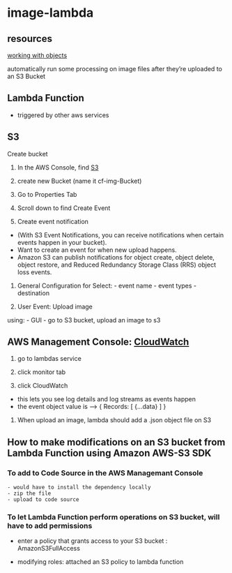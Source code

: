 # image-lambda

## resources

[working with objects](https://docs.aws.amazon.com/AmazonS3/latest/userguide/uploading-downloading-objects.html)

automatically run some processing on image files after they’re uploaded to an S3 Bucket

## Lambda Function

- triggered by other aws services

## S3

Create bucket

1. In the AWS Console, find [S3](https://s3.console.aws.amazon.com/s3/home?region=us-west-2)

1. create new Bucket (name it cf-img-Bucket)

1. Go to Properties Tab

1. Scroll down to find Create Event

1. Create event notification
  
  - (With S3 Event Notifications, you can receive notifications when certain events happen in your bucket).
  - Want to create an event for when new upload happens.
  - Amazon S3 can publish notifications for object create, object delete, object restore, and Reduced Redundancy Storage Class (RRS) object loss events.

  1. General Configuration for
    Select:
    - event name
    - event types
    - destination

1. User Event: Upload image

  using:
    - GUI - go to S3 bucket, upload an image to s3

## AWS Management Console: [CloudWatch](https://us-west-2.console.aws.amazon.com/cloudwatch/home?region=us-west-2#)

1. go to lambdas service

1. click monitor tab

1. click CloudWatch

  - this lets you see log details and log streams as events happen
  - the event object value is --> { Records: [ {...data} ] }

1. When upload an image, lambda should add a .json object file on S3

## How to make modifications on an S3 bucket from Lambda Function using Amazon AWS-S3 SDK

### To add to Code Source in the AWS Managemant Console

    - would have to install the dependency locally
    - zip the file
    - upload to code source

### To let Lambda Function perform operations on S3 bucket, will have to add permissions

- enter a policy that grants access to your S3 bucket : AmazonS3FullAccess

- modifying roles:
  attached an S3 policy to lambda function
